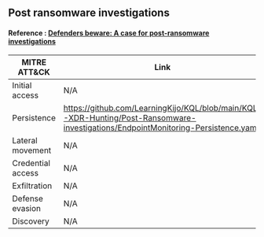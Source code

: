 ## Post ransomware investigations
#### Reference : [Defenders beware: A case for post-ransomware investigations](https://www.microsoft.com/en-us/security/blog/2022/10/18/defenders-beware-a-case-for-post-ransomware-investigations/)
| MITRE ATT&CK | Link |
| ------------- | ------------- |
| Initial access  | N/A |
| Persistence  | https://github.com/LearningKijo/KQL/blob/main/KQL-XDR-Hunting/Post-Ransomware-investigations/EndpointMonitoring-Persistence.yaml |
| Lateral movement | N/A |
| Credential access | N/A |
| Exfiltration | N/A |
| Defense evasion | N/A |
| Discovery | N/A | 
